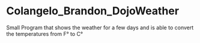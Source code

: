 # Colangelo_Brandon_DojoWeather
Small Program that shows the  weather for a few days and is able to convert the temperatures from F° to C°
